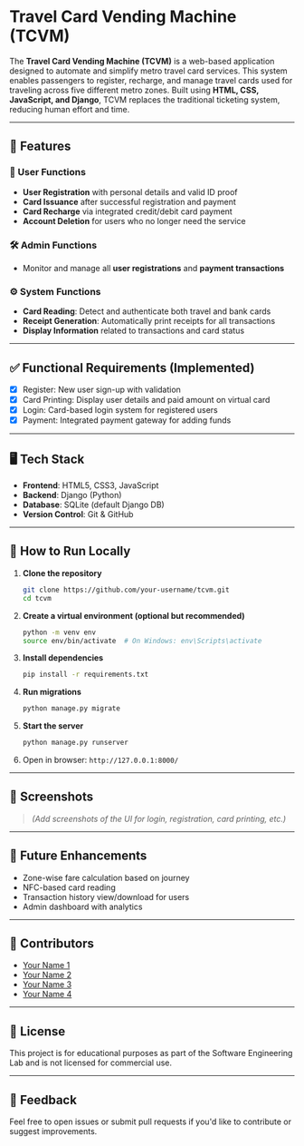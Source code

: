 # Travel Card Vending Machine (TCVM)

The **Travel Card Vending Machine (TCVM)** is a web-based application designed to automate and simplify metro travel card services. This system enables passengers to register, recharge, and manage travel cards used for traveling across five different metro zones. Built using **HTML, CSS, JavaScript, and Django**, TCVM replaces the traditional ticketing system, reducing human effort and time.

---

## 🌟 Features

### 👤 User Functions
- **User Registration** with personal details and valid ID proof
- **Card Issuance** after successful registration and payment
- **Card Recharge** via integrated credit/debit card payment
- **Account Deletion** for users who no longer need the service

### 🛠️ Admin Functions
- Monitor and manage all **user registrations** and **payment transactions**

### ⚙️ System Functions
- **Card Reading**: Detect and authenticate both travel and bank cards
- **Receipt Generation**: Automatically print receipts for all transactions
- **Display Information** related to transactions and card status

---

## ✅ Functional Requirements (Implemented)
- [x] Register: New user sign-up with validation
- [x] Card Printing: Display user details and paid amount on virtual card
- [x] Login: Card-based login system for registered users
- [x] Payment: Integrated payment gateway for adding funds

---

## 🖥️ Tech Stack

- **Frontend**: HTML5, CSS3, JavaScript
- **Backend**: Django (Python)
- **Database**: SQLite (default Django DB)
- **Version Control**: Git & GitHub

---

## 🚀 How to Run Locally

1. **Clone the repository**
   ```bash
   git clone https://github.com/your-username/tcvm.git
   cd tcvm
   ```

2. **Create a virtual environment (optional but recommended)**
   ```bash
   python -m venv env
   source env/bin/activate  # On Windows: env\Scripts\activate
   ```

3. **Install dependencies**
   ```bash
   pip install -r requirements.txt
   ```

4. **Run migrations**
   ```bash
   python manage.py migrate
   ```

5. **Start the server**
   ```bash
   python manage.py runserver
   ```

6. Open in browser: `http://127.0.0.1:8000/`

---

## 📸 Screenshots

> *(Add screenshots of the UI for login, registration, card printing, etc.)*

---

## 📌 Future Enhancements

- Zone-wise fare calculation based on journey
- NFC-based card reading
- Transaction history view/download for users
- Admin dashboard with analytics

---

## 🤝 Contributors

- [Your Name 1](https://github.com/username1)
- [Your Name 2](https://github.com/username2)
- [Your Name 3](https://github.com/username3)
- [Your Name 4](https://github.com/username4)

---

## 📄 License

This project is for educational purposes as part of the Software Engineering Lab and is not licensed for commercial use.

---

## 💬 Feedback

Feel free to open issues or submit pull requests if you'd like to contribute or suggest improvements.
